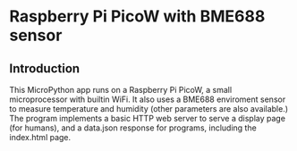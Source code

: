 # Raspberry Pi PicoW with BME688 sensor

## Introduction
This MicroPython app runs on a Raspberry Pi PicoW, a small microprocessor with builtin WiFi. It also uses a BME688 enviroment sensor to measure temperature and humidity (other parameters are also available.)
The program implements a basic HTTP web server to serve a display page (for humans), and a data.json response for programs, including the index.html page.